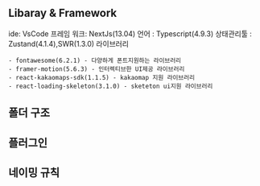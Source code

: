 ## Libaray & Framework
ide: VsCode
프레임 워크: NextJs(13.04)
언어 : Typescript(4.9.3)
상태관리툴 : Zustand(4.1.4),SWR(1.3.0)
라이브러리
```
- fontawesome(6.2.1) - 다양하게 폰트지원하는 라이브러리
- framer-motion(5.6.3) - 인터렉티브한 UI제공 라이브러리
- react-kakaomaps-sdk(1.1.5) - kakaomap 지원 라이브러리
- react-loading-skeleton(3.1.0) - sketeton ui지원 라이브러리
```

## 폴더 구조

## 플러그인

## 네이밍 규칙
